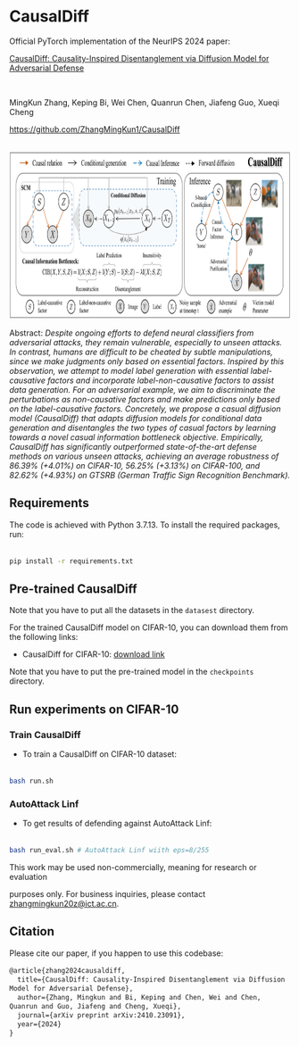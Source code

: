 # CausalDiff
<p align="center">

Official PyTorch implementation of the NeurIPS 2024 paper:<br>

[CausalDiff: Causality-Inspired Disentanglement via Diffusion Model for Adversarial Defense](https://arxiv.org/abs/2410.23091)

<br>

MingKun Zhang, Keping Bi, Wei Chen, Quanrun Chen, Jiafeng Guo, Xueqi Cheng<br>

https://github.com/ZhangMingKun1/CausalDiff 

<br>  

<img width="869" height="300" src="./figure/SCM.png">

</p>



Abstract: *Despite ongoing efforts to defend neural classifiers from adversarial attacks, they remain vulnerable, especially to unseen attacks. In contrast, humans are difficult to be cheated by subtle manipulations, since we make judgments only based on essential factors. Inspired by this observation, we attempt to model label generation with essential label-causative factors and incorporate label-non-causative factors to assist data generation. For an adversarial example, we aim to discriminate the perturbations as non-causative factors and make predictions only based on the label-causative factors. Concretely, we propose a casual diffusion model (CausalDiff) that adapts diffusion models for conditional data generation and disentangles the two types of casual factors by learning towards a novel casual information bottleneck objective. Empirically, CausalDiff has significantly outperformed state-of-the-art defense methods on various unseen attacks, achieving an average robustness of 86.39\% (+4.01\%) on CIFAR-10, 56.25\% (+3.13\%) on CIFAR-100, and 82.62\% (+4.93\%) on GTSRB (German Traffic Sign Recognition Benchmark).*



## Requirements

The code is achieved with Python 3.7.13. To install the required packages, run:

  ```bash

  pip install -r requirements.txt

  ```



## Pre-trained CausalDiff

Note that you have to put all the datasets in the `datasest` directory.



For the trained CausalDiff model on CIFAR-10, you can download them from the following links:



- CausalDiff for CIFAR-10: [download link](https://drive.google.com/drive/folders/1SWEW-LLIpy2Getzeo5fZMw5y1LQmk5E8)



Note that you have to put the pre-trained model in the `checkpoints` directory.



## Run experiments on CIFAR-10



### Train CausalDiff



- To train a CausalDiff on CIFAR-10 dataset:



```bash

bash run.sh

```



### AutoAttack Linf



- To get results of defending against AutoAttack Linf:



```bash

bash run_eval.sh # AutoAttack Linf wiith eps=8/255

```



This work may be used non-commercially, meaning for research or evaluation

purposes only. For business inquiries, please contact [zhangmingkun20z@ict.ac.cn](zhangmingkun20z@ict.ac.cn).



## Citation



Please cite our paper, if you happen to use this codebase:

```
@article{zhang2024causaldiff,
  title={CausalDiff: Causality-Inspired Disentanglement via Diffusion Model for Adversarial Defense},
  author={Zhang, Mingkun and Bi, Keping and Chen, Wei and Chen, Quanrun and Guo, Jiafeng and Cheng, Xueqi},
  journal={arXiv preprint arXiv:2410.23091},
  year={2024}
}
```
